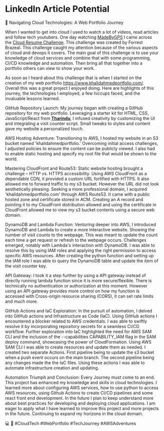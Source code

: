 # LinkedIn Article Potential

🚀 Navigating Cloud Technologies: A Web Portfolio Journey

When I wanted to get into cloud I used to watch a lot of videos, read articles and follow tech youtubers. One day watching [MadeByGPS](https://www.youtube.com/madebygps) I came across the [Cloud Resume Challenge](https://cloudresumechallenge.dev/docs/the-challenge/). This challenge was created by Forrest Brazeal. This challenge caught my attention because of the various aspects of cloud and devops it covers. The main goal of this challenge is to use your knowledge of cloud services and combine that with some programming, CI/CD knowledge and automation. Then bring all that together into a portfolio others can view to show your work. 

As soon as I heard about this challenge that is when I started on the creation of my web portfolio https://www.khalidahmedportfolio.com/. Overall this was a great project I enjoyed doing. Here are highlights of this journey, the technologies I employed, a few hiccups faced, and the invaluable lessons learned.

GitHub Repository Launch:
My journey began with creating a GitHub repository for my web portfolio. Leveraging a starter kit for HTML, CSS, JavaScript/React from **[Tharindu](https://github.com/truethari)**, I infused creativity by customizing the UI and integrating a visit counter script. Small tweaks to styles and content gave my website a personalized touch.

AWS Hosting Adventure:
Transitioning to AWS, I hosted my website in an S3 bucket named 'khalidahmedportfolio.' Overcoming initial access challenges, I adjusted policies to ensure the content can be publicly viewed. I also had to enable static hosting and specify my root file that would be shown to the world.

Mastering CloudFront and Route53:
Static website hosting brought a challenge – HTTP vs. HTTPS accessibility. Using AWS CloudFront as a dependable CDN, it provided a custom URL fortified with HTTPS. It also allowed me to forward traffic to my s3 bucket. However the URL did not look aesthetically pleasing. Seeking a more professional domain, I acquired 'khalidahmedportfolio.com' through AWS Route53. It came with a public hosted zone and certificate stored in ACM. Creating an A record and pointing it to my CloudFront distribution allowed and using the certificate in CloudFront allowed me to view my s3 bucket contents using a secure web domain.

DynamoDB and Lambda Function:
Venturing deeper into AWS, I introduced DynamoDB and Lambda to create a more interactive website. Showing the number of visit counts to the webpage. This was meant to update the count each time a get request or refresh to the webpage occurs. Challenges emerged, notably with Lambda's interaction with DynamoDB. I was able to resolve this by using IAM roles and applying the right permission to access specific AWS resources. After creating the python function and setting up the IAM role I was able to query the DynamoDB table and update the item of the visit counter key.

API Gateway:
I took it a step further by using a API gateway instead of directly running lambda function since it is more secure/flexible. There is technically no authentication or authorization at this moment. However using an API gateway provides more control on how my function is accessed with Cross-origin resource sharing (CORS), it can set rate limits and much more.

GitHub Actions and IaC Exploration:
In the pursuit of automation, I delved into GitHub actions and Infrastructure as Code (IaC). Using GitHub actions I encountered a blocker related to AWS credentials. I was able to swiftly resolve it by incorporating repository secrets for a seamless CI/CD workflow. Further exploration into IaC highlighted the need for AWS SAM CLI and the inclusion of the --capabilities CAPABILITY_IAM flag in the SAM deploy command, showcasing the power of CloudFormation. Using AWS SAM CLI I was able to create resources and update them as needed. I created two separate Actions. First pipeline being to update the s3 bucket when a push event occurs on the main branch. The second pipeline being any changes made the the IaC files. Using these actions I was able to automate infrastructure creation and updating.

Automation Triumph and Conclusion:
Every Journey must come to an end. This project has enhanced my knowledge and skills in cloud technologies. I learned more about configuring AWS services, how to use python to access AWS resources, using Github Actions to create CI/CD pipelines and some react front end development. In the future I plan to keep understand more about best practices for developing and deploying cloud applications. I am eager to apply what I have learned to improve this project and more projects in the future. Continuing to expand my horizons in the cloud domain.

💻 🚀 #CloudTech #WebPortfolio #TechJourney #AWSAdventures
